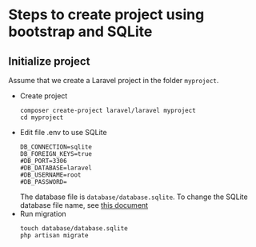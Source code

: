 # Steps to create project using bootstrap and SQLite

## Initialize project

Assume that we create a Laravel project in the folder `myproject`.

* Create project
    ```shell
    composer create-project laravel/laravel myproject
    cd myproject
    ```
* Edit file .env to use SQLite
    ```
    DB_CONNECTION=sqlite
    DB_FOREIGN_KEYS=true
    #DB_PORT=3306
    #DB_DATABASE=laravel
    #DB_USERNAME=root
    #DB_PASSWORD=
    ```
    The database file is `database/database.sqlite`.
    To change the SQLite database file name, see [this document](https://github.com/detomo-inc/laravel-system-dev-convention/tree/main/docs/Experience/README.md#sqlite)
* Run migration
    ```shell
    touch database/database.sqlite
    php artisan migrate
    ```
